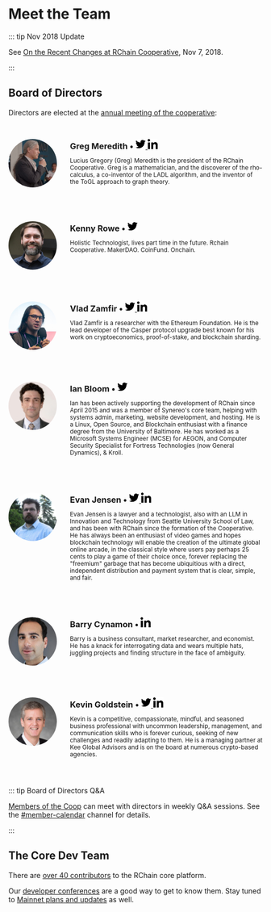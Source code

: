 # Meet the Team

::: tip Nov 2018 Update

See [On the Recent Changes at RChain Cooperative][rc],
Nov 7, 2018.

[rc]: https://www.rchain.coop/blog/the-recent-changes-at-rchain/

:::

## Board of Directors

Directors are elected at the [annual meeting of the
cooperative](conferences.md#annual-membership-meeting):

<!-- ISSUE: factor out vuejs component? -->
<div class="vuer" style="display: flex; padding: 30px 0;">
<div class="avatar" style="flex:0 0 96px;">
<img src="../assets/leadership/rchain-team-greg-meredith-squared.jpg"
     alt="" width="96" height="96" style="border-radius: 50%;">
</div>
<div class="profile" style="padding-left: 26px; flex: 1;">
<h3 style="margin: 0;">
Greg Meredith
•
<a href="https://twitter.com/leithaus">
<img alt="@leithaus" src="../assets/twitter-black.png"
     width="20" height="20"/>
</a>
<a href="https://www.linkedin.com/in/lucius-meredith-547645/">
<img alt="LinkedIn" src="../assets/linkedin-black.png"
     width="20" height="20"/>
</a>
</h3>

<p style="font-size: 0.84em;">Lucius Gregory (Greg) Meredith is the
president of the RChain Cooperative. Greg is a mathematician, and the
discoverer of the rho-calculus, a co-inventor of the LADL algorithm,
and the inventor of the ToGL approach to graph theory.  </p>
 
</div>
</div>


<!-- ISSUE: factor out vuejs component? -->
<div class="vuer" style="display: flex; padding: 30px 0;">
<div class="avatar" style="flex:0 0 96px;">
<img src="../assets/leadership/rchain-team-kenny-rowe-squared.jpg"
     alt="" width="96" height="96" style="border-radius: 50%;">
</div>
<div class="profile" style="padding-left: 26px; flex: 1;">
<h3 style="margin: 0;">
Kenny Rowe
•
<a href="https://twitter.com/kennyrowe">
<img alt="@kennyrowe" src="../assets/twitter-black.png"
     width="20" height="20"/>
</a>
</h3>

<p style="font-size: 0.84em;"> Holistic Technologist, lives part time
in the future. Rchain Cooperative. MakerDAO. CoinFund. Onchain.  </p>
 
</div>
</div>


<!-- ISSUE: factor out vuejs component? -->
<div class="vuer" style="display: flex; padding: 30px 0;">
<div class="avatar" style="flex:0 0 96px;">
<img src="../assets/leadership/rchain-team-vlad-zamfir-squared.png"
     alt="" width="96" height="96" style="border-radius: 50%;">
</div>
<div class="profile" style="padding-left: 26px; flex: 1;">
<h3 style="margin: 0;">
Vlad Zamfir
•
<a href="https://twitter.com/VladZamfir">
<img alt="@VladZamfir" src="../assets/twitter-black.png"
     width="20" height="20"/>
</a>
<a href="https://www.linkedin.com/in/vlad-zamfir/">
<img alt="LinkedIn" src="../assets/linkedin-black.png"
     width="20" height="20"/>
</a>
</h3>

<p style="font-size: 0.84em;"> Vlad Zamfir is a researcher with the
Ethereum Foundation. He is the lead developer of the Casper protocol
upgrade best known for his work on cryptoeconomics, proof-of-stake,
and blockchain sharding.  </p>
 
</div>
</div>

<!-- ISSUE: factor out vuejs component? -->
<div class="vuer" style="display: flex; padding: 30px 0;">
<div class="avatar" style="flex:0 0 96px;">
<img src="../assets/leadership/rchain-team-ian-bloom.jpg"
     alt="" width="96" height="96" style="border-radius: 50%;">
</div>
<div class="profile" style="padding-left: 26px; flex: 1;">
<h3 style="margin: 0;">
Ian Bloom
•
<a href="https://twitter.com/doctor_bloom">
<img alt="@doctor_bloom" src="../assets/twitter-black.png"
     width="20" height="20"/>
</a>
</h3>

<p style="font-size: 0.84em;"> Ian has been actively supporting the
development of RChain since April 2015 and was a member of Synereo's
core team, helping with systems admin, marketing, website development,
and hosting. He is a Linux, Open Source, and Blockchain enthusiast
with a finance degree from the University of Baltimore. He has worked
as a Microsoft Systems Engineer (MCSE) for AEGON, and Computer
Security Specialist for Fortress Technologies (now General Dynamics),
& Kroll.  </p>
 
</div>
</div>


<!-- ISSUE: factor out vuejs component? -->
<div class="vuer" style="display: flex; padding: 30px 0;">
<div class="avatar" style="flex:0 0 96px;">
<img src="../assets/leadership/rchain-team-evan-jensen.jpg"
     alt="" width="96" height="96" style="border-radius: 50%;">
</div>
<div class="profile" style="padding-left: 26px; flex: 1;">
<h3 style="margin: 0;">
Evan Jensen
•
<a href="https://twitter.com/ledarsi">
<img alt="@ledarsi" src="../assets/twitter-black.png"
     width="20" height="20"/>
</a>
<a href="https://www.linkedin.com/in/evan-jensen-ab07aa2a/">
<img alt="LinkedIn" src="../assets/linkedin-black.png"
     width="20" height="20"/>
</a>
</h3>

<p style="font-size: 0.84em;"> Evan Jensen is a lawyer and a
technologist, also with an LLM in Innovation and Technology from
Seattle University School of Law, and has been with RChain since the
formation of the Cooperative. He has always been an enthusiast of
video games and hopes blockchain technology will enable the creation
of the ultimate global online arcade, in the classical style where
users pay perhaps 25 cents to play a game of their choice once,
forever replacing the "freemium" garbage that has become ubiquitious
with a direct, independent distribution and payment system that is
clear, simple, and fair.  </p>
 
</div>
</div>


<!-- ISSUE: factor out vuejs component? -->
<div class="vuer" style="display: flex; padding: 30px 0;">
<div class="avatar" style="flex:0 0 96px;">
<img src="../assets/leadership/rchain-team-barry-cynamon-squared.jpg"
     alt="" width="96" height="96" style="border-radius: 50%;">
</div>
<div class="profile" style="padding-left: 26px; flex: 1;">
<h3 style="margin: 0;">
Barry Cynamon
•
<a href="https://www.linkedin.com/in/barrycynamon/">
<img alt="LinkedIn" src="../assets/linkedin-black.png"
     width="20" height="20"/>
</a>
</h3>

<p style="font-size: 0.84em;"> Barry is a business consultant, market
researcher, and economist. He has a knack for interrogating data and
wears multiple hats, juggling projects and finding structure in the
face of ambiguity. </p>
 
</div>
</div>


<!-- ISSUE: factor out vuejs component? -->
<div class="vuer" style="display: flex; padding: 30px 0;">
<div class="avatar" style="flex:0 0 96px;">
<img src="../assets/leadership/rchain-team-kevin-goldstein-squared.jpg"
     alt="" width="96" height="96" style="border-radius: 50%;">
</div>
<div class="profile" style="padding-left: 26px; flex: 1;">
<h3 style="margin: 0;">
Kevin Goldstein
•
<a href="https://twitter.com/kevinmgoldstein">
<img alt="@kevinmgoldstein" src="../assets/twitter-black.png"
     width="20" height="20"/>
</a>
<a href="https://www.linkedin.com/in/kevinmgoldstein/">
<img alt="LinkedIn" src="../assets/linkedin-black.png"
     width="20" height="20"/>
</a>
</h3>

<p style="font-size: 0.84em;"> Kevin is a competitive, compassionate,
mindful, and seasoned business professional with uncommon leadership,
management, and communication skills who is forever curious, seeking
of new challenges and readily adapting to them. He is a managing
partner at Kee Global Advisors and is on the board at numerous
crypto-based agencies.  </p>
 
</div>
</div>

::: tip Board of Directors Q&A

[Members of the Coop](rchain-coop.md#become-a-member) can meet with
directors in weekly Q&A sessions. See the [#member-calendar][memcal]
channel for details.

[memcal]: https://discordapp.com/channels/375365542359465989/416207157445394432

:::


## The Core Dev Team

There are [over 40
contributors](https://github.com/rchain/rchain/graphs/contributors) to
the RChain core platform.

Our [developer conferences](conferences.md#developer-conferences) are
a good way to get to know them. Stay tuned to [Mainnet plans and
updates](../platform/roadmap.md#mainnet-plans-and-updates) as well.
